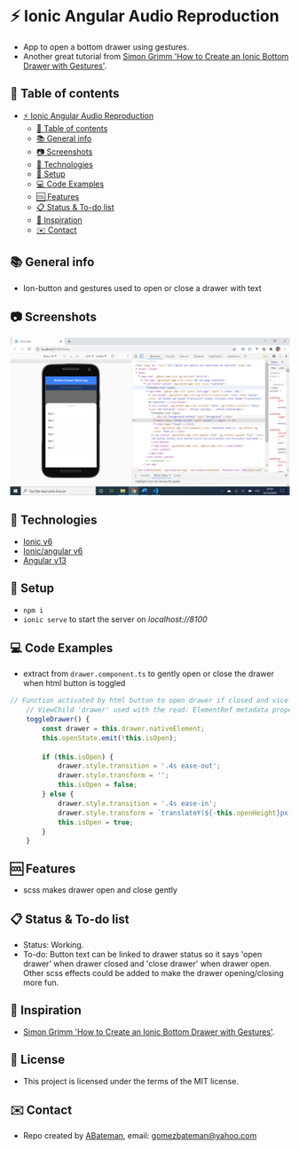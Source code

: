 # :zap: Ionic Angular Audio Reproduction

* App to open a bottom drawer using gestures.
* Another great tutorial from [Simon Grimm 'How to Create an Ionic Bottom Drawer with Gestures'](https://www.youtube.com/watch?v=xl4S8FM8Wcc&t=0s).

## :page_facing_up: Table of contents

* [:zap: Ionic Angular Audio Reproduction](#zap-ionic-angular-audio-reproduction)
  * [:page_facing_up: Table of contents](#page_facing_up-table-of-contents)
  * [:books: General info](#books-general-info)
  * [:camera: Screenshots](#camera-screenshots)
  * [:signal_strength: Technologies](#signal_strength-technologies)
  * [:floppy_disk: Setup](#floppy_disk-setup)
  * [:computer: Code Examples](#computer-code-examples)
  * [:cool: Features](#cool-features)
  * [:clipboard: Status & To-do list](#clipboard-status--to-do-list)
  * [:clap: Inspiration](#clap-inspiration)
  * [:envelope: Contact](#envelope-contact)

## :books: General info

* Ion-button and gestures used to open or close a drawer with text

## :camera: Screenshots

![screenshot](./img/drawer.png)

## :signal_strength: Technologies

* [Ionic v6](https://ionicframework.com/)
* [Ionic/angular v6](https://ionicframework.com/)
* [Angular v13](https://angular.io/)

## :floppy_disk: Setup

* `npm i`
* `ionic serve` to start the server on _localhost://8100_

## :computer: Code Examples

* extract from `drawer.component.ts` to gently open or close the drawer when html button is toggled

```typescript
// Function activated by html button to open drawer if closed and vice-versa
	// ViewChild 'drawer' used with the read: ElementRef metadata property above
	toggleDrawer() {
		const drawer = this.drawer.nativeElement;
		this.openState.emit(!this.isOpen);

		if (this.isOpen) {
			drawer.style.transition = '.4s ease-out';
			drawer.style.transform = '';
			this.isOpen = false;
		} else {
			drawer.style.transition = '.4s ease-in';
			drawer.style.transform = `translateY(${-this.openHeight}px)`;
			this.isOpen = true;
		}
	}
```

## :cool: Features

* scss makes drawer open and close gently

## :clipboard: Status & To-do list

* Status: Working.
* To-do: Button text can be linked to drawer status so it says 'open drawer' when drawer closed and 'close drawer' when drawer open. Other scss effects could be added to make the drawer opening/closing more fun.

## :clap: Inspiration

* [Simon Grimm 'How to Create an Ionic Bottom Drawer with Gestures'](https://www.youtube.com/watch?v=xl4S8FM8Wcc&t=0s).

## :file_folder: License

* This project is licensed under the terms of the MIT license.

## :envelope: Contact

* Repo created by [ABateman](https://github.com/AndrewJBateman), email: gomezbateman@yahoo.com
